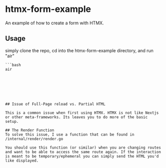 # htmx-form-example
An example of how to create a form with HTMX.

## Usage
simply clone the repo, cd into the htmx-form-example directory, and run "air"

```
```bash
air
```

```
```
```





## Issue of Full-Page reload vs. Partial HTML

This is a common issue when first using HTMX. HTMX is not like Nextjs or other meta-frameworks. Its leaves you to do more of the basic setup. 

## The Render Function
To solve this issue, I use a function that can be found in /internal/render/render.go

You should use this function (or similar) when you are changing routes and want to be able to access the same route again. If the interaction is meant to be temporary/ephemeral you can simply send the HTML you'd like displayed.


